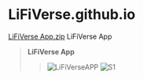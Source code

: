 # LiFiVerse.github.io
[LiFiVerse App.zip](https://github.com/Pranav-Programmer/LiFiVerse/files/9687823/LiFiVerse.App.zip)
LiFiVerse App
>**LiFiVerse App**
>>![LiFiVerseAPP](https://user-images.githubusercontent.com/79044490/193363073-5270517b-30c8-429f-a5f0-ffee11825375.png)
![S1](https://user-images.githubusercontent.com/79044490/193366701-1aed2cc9-68c1-4351-b8a1-b14faa419c4e.png)

